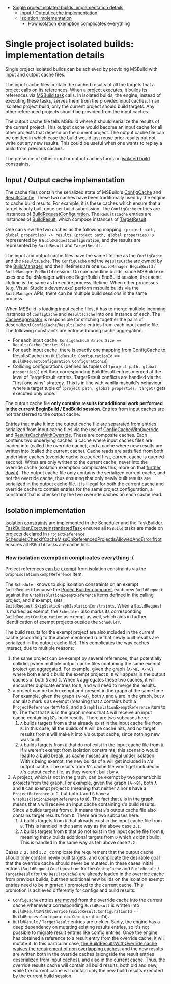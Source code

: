 - [Single project isolated builds: implementation details](#single-project-isolated-builds-implementation-details)
  - [Input / Output cache implementation](#input--output-cache-implementation)
  - [Isolation implementation](#isolation-implementation)
    - [How isolation exemption complicates everything](#how-isolation-exemption-complicates-everything)

# Single project isolated builds: implementation details

<!-- workflow -->
Single project isolated builds can be achieved by providing MSBuild with input and output cache files.

The input cache files contain the cached results of all the targets that a project calls on its references. When a project executes, it builds its references via [MSBuild task](aka.ms/msbuild_tasks) calls. In isolated builds, the engine, instead of executing these tasks, serves them from the provided input caches. In an isolated project build, only the current project should build targets. Any other referenced projects should be provided from the input caches. 

The output cache file tells MSBuild where it should serialize the results of the current project. This output cache would become an input cache for all other projects that depend on the current project.
The output cache file can be omitted in which case the build would just reuse prior results but not write out any new results. This could be useful when one wants to replay a build from previous caches.

The presence of either input or output caches turns on [isolated build constraints](static-graph.md##single-project-isolated-builds).

## Input / Output cache implementation
<!-- cache structure -->
The cache files contain the serialized state of MSBuild's [ConfigCache](https://github.com/Microsoft/msbuild/blob/master/src/Build/BackEnd/Components/Caching/ConfigCache.cs) and [ResultsCache](https://github.com/Microsoft/msbuild/blob/master/src/Build/BackEnd/Components/Caching/ResultsCache.cs). These two caches have been traditionally used by the engine to cache build results. For example, it is these caches which ensure that a target is only built once per build submission. The `ConfigCache` entries are instances of [BuildRequestConfiguration](https://github.com/microsoft/msbuild/blob/37c5a9fec416b403212a63f95f15b03dbd5e8b5d/src/Build/BackEnd/Shared/BuildRequestConfiguration.cs#L25). The `ResultsCache` entries are instances of [BuildResult](https://github.com/microsoft/msbuild/blob/37c5a9fec416b403212a63f95f15b03dbd5e8b5d/src/Build/BackEnd/Shared/BuildResult.cs#L34), which compose instances of [TargetResult](https://github.com/microsoft/msbuild/blob/37c5a9fec416b403212a63f95f15b03dbd5e8b5d/src/Build/BackEnd/Shared/TargetResult.cs#L22). 

One can view the two caches as the following mapping: `(project path, global properties) -> results`. `(project path, global properties)` is represented by a `BuildRequestConfiguration`, and the results are represented by `BuildResult` and `TargetResult`.

<!-- cache lifetime -->
The input and output cache files have the same lifetime as the `ConfigCache` and the `ResultsCache`. The `ConfigCache` and the `ResultsCache` are owned by the [BuildManager](https://github.com/Microsoft/msbuild/blob/master/src/Build/BackEnd/BuildManager/BuildManager.cs), and their lifetimes are one `BuildManager.BeginBuild` / `BuildManager.EndBuild` session. On commandline builds, since MSBuild.exe uses one BuildManager with one BeginBuild / EndBuild session, the cache lifetime is the same as the entire process lifetime. When other processes (e.g. Visual Studio's devenv.exe) perform msbuild builds via the `BuildManager` APIs, there can be multiple build sessions in the same process.

<!-- constraints -->

When MSBuild is loading input cache files, it has to merge multiple incoming instances of `ConfigCache` and `ResultsCache` into one instance of each. The [CacheAggregator](https://github.com/microsoft/msbuild/blob/37c5a9fec416b403212a63f95f15b03dbd5e8b5d/src/Build/BackEnd/BuildManager/CacheAggregator.cs#L13) is responsible for stitching together the pairs of deserialized `ConfigCache`/`ResultsCache` entries from each input cache file.
The following constraints are enforced during cache aggregation:
- For each input cache, `ConfigCache.Entries.Size == ResultsCache.Entries.Size`
- For each input cache, there is exactly one mapping from ConfigCache to ResultsCache (on `BuildResult.ConfigurationId` == `BuildRequestConfiguration.ConfigurationId`)
- Colliding configurations (defined as tuples of `(project path, global properties)`) get their corresponding BuildResult entries merged at the level of TargetResult entries. TargetResult conflicts are handled via the "first one wins" strategy. This is in line with vanilla msbuild's behaviour where a target tuple of `(project path, global properties, target)` gets executed only once.

The output cache file **only contains results for additional work performed in the current BeginBuild / EndBuild session**. Entries from input caches are not transferred to the output cache.

<!-- How input / output cache entries are separated with the override caches -->
Entries that make it into the output cache file are separated from entries serialized from input cache files via the use of [ConfigCacheWithOverride](https://github.com/microsoft/msbuild/blob/master/src/Build/BackEnd/Components/Caching/ConfigCacheWithOverride.cs) and [ResultsCacheWithOverride](https://github.com/microsoft/msbuild/blob/master/src/Build/BackEnd/Components/Caching/ResultsCacheWithOverride.cs). These are composite caches. Each contains two underlying caches: a cache where input caches files are loaded into (called the override cache), and a cache where new results are written into (called the current cache). Cache reads are satisified from both underlying caches (override cache is queried first, current cache is queried second). Writes are only written to the current cache, never into the override cache (isolation exemption complicates this, more on that [further down](#how-isolation-exemption-complicates-everything)). The output cache file only contains the serialized current cache, and not the override cache, thus ensuring that only newly built results are serialized in the output cache file. It is illegal for both the current cache and override cache to contain entries for the same project configuration, a constraint that is checked by the two override caches on each cache read.

## Isolation implementation

[Isolation constraints](static-graph.md##single-project-isolated-builds) are implemented in the Scheduler and the TaskBuilder. [TaskBuilder.ExecuteInstantiatedTask](https://github.com/microsoft/msbuild/blob/37c5a9fec416b403212a63f95f15b03dbd5e8b5d/src/Build/BackEnd/Components/RequestBuilder/TaskBuilder.cs#L743) ensures all `MSBuild` tasks are made on projects declared in `ProjectReference`. [Scheduler.CheckIfCacheMissOnReferencedProjectIsAllowedAndErrorIfNot](https://github.com/microsoft/msbuild/blob/37c5a9fec416b403212a63f95f15b03dbd5e8b5d/src/Build/BackEnd/Components/Scheduler/Scheduler.cs#L1818) ensures all `MSBuild` tasks are cache hits.

### How isolation exemption complicates everything :(
<!-- Potential cache scenarios caused by exemption -->
Project references [can be exempt](static-graph.md#exempting-references-from-isolation-constraints) from isolation constraints via the `GraphIsolationExemptReference` item.

The `Scheduler` knows to skip isolation constraints on an exempt `BuildRequest` because the [ProjectBuilder compares](https://github.com/microsoft/msbuild/blob/37c5a9fec416b403212a63f95f15b03dbd5e8b5d/src/Build/BackEnd/Components/RequestBuilder/RequestBuilder.cs#L349) each new `BuildRequest` against the `GraphIsolationExemptReference` items defined in the calling project, and if exempt, sets `BuildRequest.SkipStaticGraphIsolationConstraints`. When a `BuildRequest` is marked as exempt, the `Scheduler` also marks its corresponding `BuildRequestConfiguration` as exempt as well, which aids in further identification of exempt projects outside the `Scheduler`.

The build results for the exempt project are also included in the current cache (according to the above mentioned rule that newly built results are serialized in the output cache file). This complicates the way caches interact, due to multiple reasons:
1. the same project can be exempt by several references, thus potentially colliding when multiple output cache files containing the same exempt project get aggregated. For example, given the graph `{A->B, A->C}`, where both `B` and `C` build the exempt project `D`, `D` will appear in the output caches of both `B` and `C`. When `A` aggregates these two caches, it will encounter duplicate entries for `D`, and will need to merge the results.
2. a project can be both exempt and present in the graph at the same time. For example, given the graph `{A->B}`, both `A` and `B` are in the graph, but `A` can also mark `B` as exempt (meaning that `A` contains both a `ProjectReference` item to `B`, and a `GraphIsolationExemptReference` item to `B`). The fact that `B` is in the graph means that `A` will receive an input cache containing B's build results. There are two subcases here:
   1.  `A` builds targets from `B` that already exist in the input cache file from `B`. In this case, all the builds of `B` will be cache hits, and no target results from `B` will make it into `A`'s output cache, since nothing new was built.
   2.  `A` builds targets from `B` that do not exist in the input cache file from `B`. If `B` weren't exempt from isolation constraints, this scenario would lead to a build break, as cache misses are illegal under isolation. With `B` being exempt, the new builds of `B` will get included in `A`'s output cache. The results from `B`'s cache file won't get included in `A`'s output cache file, as they weren't built by `A`.
3. A project, which is not in the graph, can be exempt by two parent/child projects from the graph. For example, given the graph `{A->B}`, both `A` and `B` can exempt project `D` (meaning that neither `A` nor `B` have a `ProjectReference` to `D`, but both `A` and `B` have a `GraphIsolationExemptReference` to `D`). The fact that `B` is in the graph means that `A` will receive an input cache containing `B`'s build results. Since `B` builds targets from `D`, it means that `B`'s output cache file also contains target results from `D`. There are two subcases here:
   1. `A` builds targets from `D` that already exist in the input cache file from `B`. This is handled in the same way as the above case `2.1.`
   2. `A` builds targets from `D` that do not exist in the input cache file from `B`, meaning that `A` builds additional targets from `D` which `B` didn't build. This is handled in the same way as teh above case `2.2.`

<!-- How are these exemption cases implemented?-->

Cases `2.2.` and `3.2.` complicate the requirement that the output cache should only contain newly built targets, and complicate the desirable goal that the override cache should never be mutated. In these cases initial entries (`BuildRequestConfiguration` for the `ConfigCache` and `BuildResult` / `TargetResult` for the `ResultsCache`) are already loaded in the override cache from previous builds, but then additional new builds on the isolation exempt entries need to be migrated / promoted to the current cache. This promotion is achieved differently for configs and build results:
- `ConfigCache` entries [are moved](https://github.com/cdmihai/msbuild/blob/37c5a9fec416b403212a63f95f15b03dbd5e8b5d/src/Build/BackEnd/Components/Caching/ConfigCacheWithOverride.cs#L178) from the override cache into the current cache whenever a corresponding `BuildResult` is written into `BuildResultsWithOverride` (`BuildResult.ConfigurationId` == `BuildRequestConfiguration.ConfigurationId`).
- `BuildResult` / `TargetResult` entries are trickier. Sadly, the engine has a deep dependency on mutating existing results entries, so it's not possible to migrate result entries like config entries. Once the engine has obtained a reference to a result entry from the override cache, it will mutate it. In this particular case, [the BuildResultsWithOverride cache waives the requirement of non overlapping caches](https://github.com/cdmihai/msbuild/blob/37c5a9fec416b403212a63f95f15b03dbd5e8b5d/src/Build/BackEnd/Components/Caching/ResultsCacheWithOverride.cs#L139), and the new results are written both in the override caches (alongside the result entries deserialized from input caches), and also in the current cache. Thus, the override results cache will contain all build results, both old and new, while the current cache will contain only the new build results executed by the current build session.   
